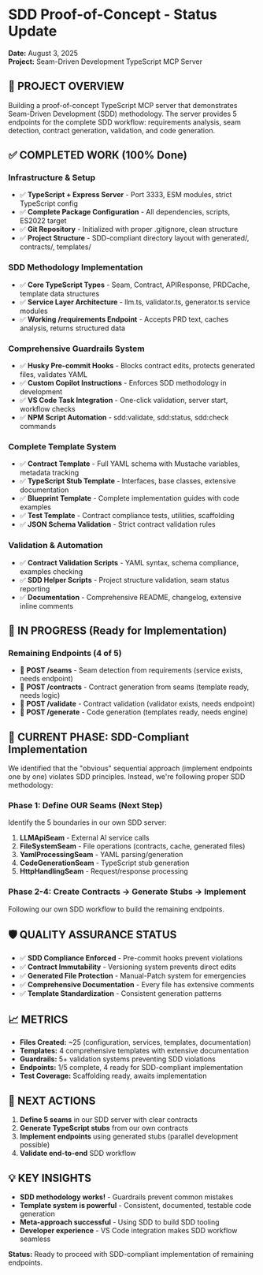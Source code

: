 # SDD Proof-of-Concept - Status Update
**Date:** August 3, 2025  
**Project:** Seam-Driven Development TypeScript MCP Server  

## 🎯 **PROJECT OVERVIEW**
Building a proof-of-concept TypeScript MCP server that demonstrates Seam-Driven Development (SDD) methodology. The server provides 5 endpoints for the complete SDD workflow: requirements analysis, seam detection, contract generation, validation, and code generation.

## ✅ **COMPLETED WORK (100% Done)**

### **Infrastructure & Setup**
- ✅ **TypeScript + Express Server** - Port 3333, ESM modules, strict TypeScript config
- ✅ **Complete Package Configuration** - All dependencies, scripts, ES2022 target
- ✅ **Git Repository** - Initialized with proper .gitignore, clean structure
- ✅ **Project Structure** - SDD-compliant directory layout with generated/, contracts/, templates/

### **SDD Methodology Implementation**
- ✅ **Core TypeScript Types** - Seam, Contract, APIResponse, PRDCache, template data structures
- ✅ **Service Layer Architecture** - llm.ts, validator.ts, generator.ts service modules
- ✅ **Working /requirements Endpoint** - Accepts PRD text, caches analysis, returns structured data

### **Comprehensive Guardrails System**
- ✅ **Husky Pre-commit Hooks** - Blocks contract edits, protects generated files, validates YAML
- ✅ **Custom Copilot Instructions** - Enforces SDD methodology in development
- ✅ **VS Code Task Integration** - One-click validation, server start, workflow checks
- ✅ **NPM Script Automation** - sdd:validate, sdd:status, sdd:check commands

### **Complete Template System**
- ✅ **Contract Template** - Full YAML schema with Mustache variables, metadata tracking
- ✅ **TypeScript Stub Template** - Interfaces, base classes, extensive documentation
- ✅ **Blueprint Template** - Complete implementation guides with code examples
- ✅ **Test Template** - Contract compliance tests, utilities, scaffolding
- ✅ **JSON Schema Validation** - Strict contract validation rules

### **Validation & Automation**
- ✅ **Contract Validation Scripts** - YAML syntax, schema compliance, examples checking
- ✅ **SDD Helper Scripts** - Project structure validation, seam status reporting
- ✅ **Documentation** - Comprehensive README, changelog, extensive inline comments

## 🚧 **IN PROGRESS (Ready for Implementation)**

### **Remaining Endpoints (4 of 5)**
- 🚧 **POST /seams** - Seam detection from requirements (service exists, needs endpoint)
- 🚧 **POST /contracts** - Contract generation from seams (template ready, needs logic)
- 🚧 **POST /validate** - Contract validation (validator exists, needs endpoint)
- 🚧 **POST /generate** - Code generation (templates ready, needs engine)

## 🎯 **CURRENT PHASE: SDD-Compliant Implementation**

We identified that the "obvious" sequential approach (implement endpoints one by one) violates SDD principles. Instead, we're following proper SDD methodology:

### **Phase 1: Define OUR Seams** (Next Step)
Identify the 5 boundaries in our own SDD server:
1. **LLMApiSeam** - External AI service calls
2. **FileSystemSeam** - File operations (contracts, cache, generated files)  
3. **YamlProcessingSeam** - YAML parsing/generation
4. **CodeGenerationSeam** - TypeScript stub generation
5. **HttpHandlingSeam** - Request/response processing

### **Phase 2-4: Create Contracts → Generate Stubs → Implement**
Following our own SDD workflow to build the remaining endpoints.

## 🛡️ **QUALITY ASSURANCE STATUS**
- ✅ **SDD Compliance Enforced** - Pre-commit hooks prevent violations
- ✅ **Contract Immutability** - Versioning system prevents direct edits
- ✅ **Generated File Protection** - Manual-Patch system for emergencies
- ✅ **Comprehensive Documentation** - Every file has extensive comments
- ✅ **Template Standardization** - Consistent generation patterns

## 📈 **METRICS**
- **Files Created:** ~25 (configuration, services, templates, documentation)
- **Templates:** 4 comprehensive templates with extensive documentation
- **Guardrails:** 5+ validation systems preventing SDD violations
- **Endpoints:** 1/5 complete, 4 ready for SDD-compliant implementation
- **Test Coverage:** Scaffolding ready, awaits implementation

## 🚀 **NEXT ACTIONS**
1. **Define 5 seams** in our SDD server with clear contracts
2. **Generate TypeScript stubs** from our own contracts
3. **Implement endpoints** using generated stubs (parallel development possible)
4. **Validate end-to-end** SDD workflow

## 💡 **KEY INSIGHTS**
- **SDD methodology works!** - Guardrails prevent common mistakes
- **Template system is powerful** - Consistent, documented, testable code generation
- **Meta-approach successful** - Using SDD to build SDD tooling
- **Developer experience** - VS Code integration makes SDD workflow seamless

**Status:** Ready to proceed with SDD-compliant implementation of remaining endpoints.
